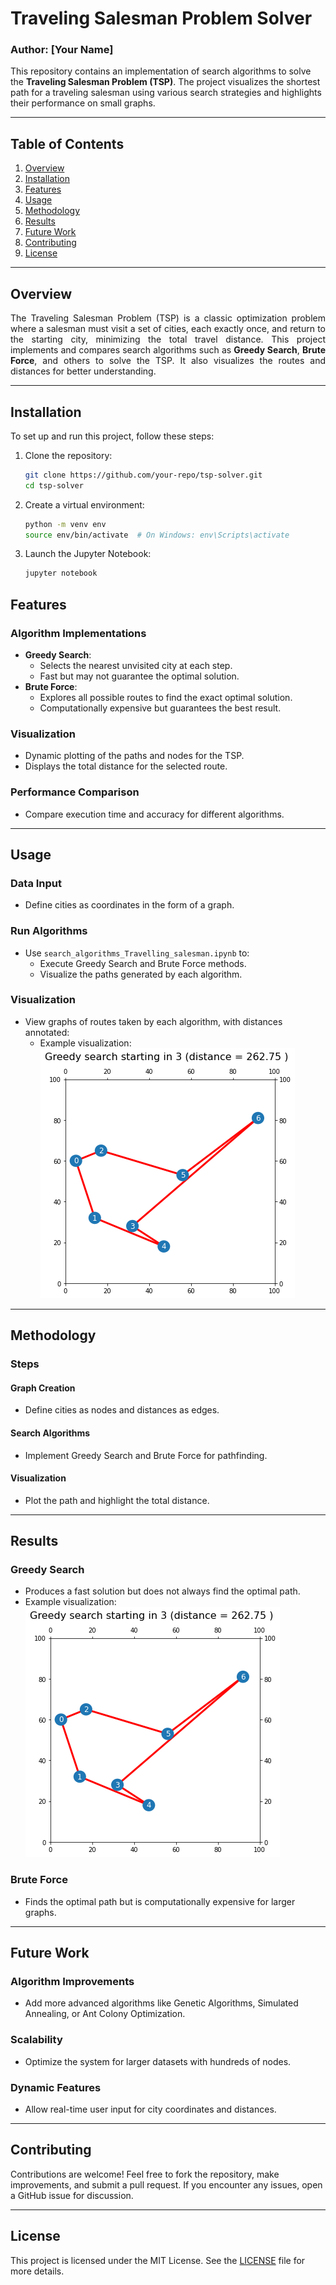 # Traveling Salesman Problem Solver
### Author: [Your Name]

This repository contains an implementation of search algorithms to solve the <strong>Traveling Salesman Problem (TSP)</strong>. The project visualizes the shortest path for a traveling salesman using various search strategies and highlights their performance on small graphs.

---

## Table of Contents
1. [Overview](#overview)
2. [Installation](#installation)
3. [Features](#features)
4. [Usage](#usage)
5. [Methodology](#methodology)
6. [Results](#results)
7. [Future Work](#future-work)
8. [Contributing](#contributing)
9. [License](#license)

---

## Overview

<p align="justify">
The Traveling Salesman Problem (TSP) is a classic optimization problem where a salesman must visit a set of cities, each exactly once, and return to the starting city, minimizing the total travel distance. This project implements and compares search algorithms such as <strong>Greedy Search</strong>, <strong>Brute Force</strong>, and others to solve the TSP. It also visualizes the routes and distances for better understanding.
</p>

---

## Installation

To set up and run this project, follow these steps:

1. Clone the repository:
   ```bash
   git clone https://github.com/your-repo/tsp-solver.git
   cd tsp-solver
   ```
2. Create a virtual environment:
   ```bash
   python -m venv env
   source env/bin/activate  # On Windows: env\Scripts\activate
   ```
3. Launch the Jupyter Notebook:
   ```bash
   jupyter notebook
   ```

## Features

### Algorithm Implementations
- <strong>Greedy Search</strong>:
  - Selects the nearest unvisited city at each step.
  - Fast but may not guarantee the optimal solution.
- <strong>Brute Force</strong>:
  - Explores all possible routes to find the exact optimal solution.
  - Computationally expensive but guarantees the best result.

### Visualization
- Dynamic plotting of the paths and nodes for the TSP.
- Displays the total distance for the selected route.

### Performance Comparison
- Compare execution time and accuracy for different algorithms.

---

## Usage

### Data Input
- Define cities as coordinates in the form of a graph.

### Run Algorithms
- Use `search_algorithms_Travelling_salesman.ipynb` to:
  - Execute Greedy Search and Brute Force methods.
  - Visualize the paths generated by each algorithm.

### Visualization
- View graphs of routes taken by each algorithm, with distances annotated:
  - Example visualization:  
    ![Example Visualization](./tsp.png)

---

## Methodology

### Steps

#### Graph Creation
- Define cities as nodes and distances as edges.

#### Search Algorithms
- Implement Greedy Search and Brute Force for pathfinding.

#### Visualization
- Plot the path and highlight the total distance.

---

## Results

### Greedy Search
- Produces a fast solution but does not always find the optimal path.
- Example visualization:  
  ![Greedy Search Result](./tsp.png)

### Brute Force
- Finds the optimal path but is computationally expensive for larger graphs.

---

## Future Work

### Algorithm Improvements
- Add more advanced algorithms like Genetic Algorithms, Simulated Annealing, or Ant Colony Optimization.

### Scalability
- Optimize the system for larger datasets with hundreds of nodes.

### Dynamic Features
- Allow real-time user input for city coordinates and distances.

---

## Contributing

Contributions are welcome! Feel free to fork the repository, make improvements, and submit a pull request. If you encounter any issues, open a GitHub issue for discussion.

---

## License

This project is licensed under the MIT License. See the [LICENSE](./LICENSE) file for more details.
